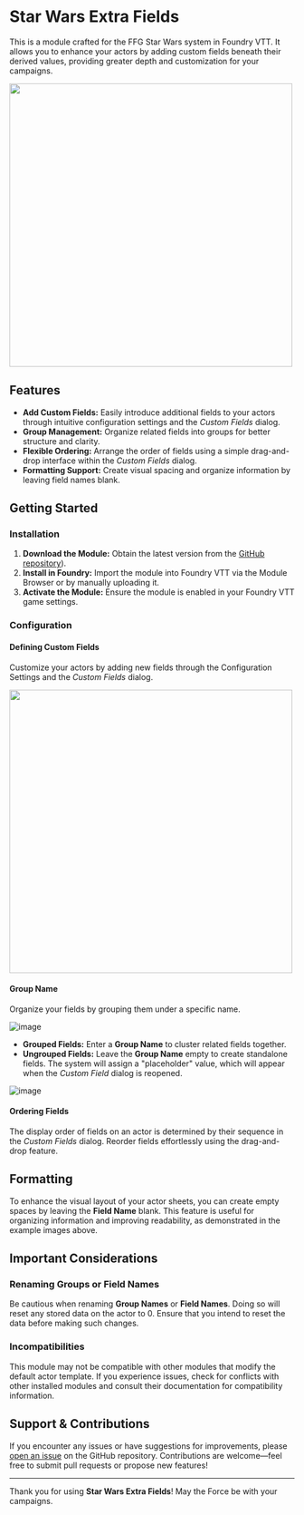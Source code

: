 # Star Wars Extra Fields

This is a module crafted for the FFG Star Wars system in Foundry VTT. It allows you to enhance your actors by adding custom fields beneath their derived values, providing greater depth and customization for your campaigns.

<img src="https://github.com/user-attachments/assets/91f36c04-50cc-4a4a-b932-68ba08b000de" width="500">

## Features

- **Add Custom Fields:** Easily introduce additional fields to your actors through intuitive configuration settings and the _Custom Fields_ dialog.
- **Group Management:** Organize related fields into groups for better structure and clarity.
- **Flexible Ordering:** Arrange the order of fields using a simple drag-and-drop interface within the _Custom Fields_ dialog.
- **Formatting Support:** Create visual spacing and organize information by leaving field names blank.

## Getting Started

### Installation

1. **Download the Module:** Obtain the latest version from the [GitHub repository](https://github.com/Lyinggod/lgs-ffg-star-wars-extra-fields/releases)). 
2. **Install in Foundry:** Import the module into Foundry VTT via the Module Browser or by manually uploading it.
3. **Activate the Module:** Ensure the module is enabled in your Foundry VTT game settings.

### Configuration

#### Defining Custom Fields

Customize your actors by adding new fields through the Configuration Settings and the _Custom Fields_ dialog.

<img src="https://github.com/user-attachments/assets/efb248ea-dd9e-4fd0-b7c9-563229111147" width="500">

#### Group Name

Organize your fields by grouping them under a specific name.

![image](https://github.com/user-attachments/assets/4dc2b168-be8c-4ccb-b741-befe542cba39)

- **Grouped Fields:** Enter a **Group Name** to cluster related fields together.
- **Ungrouped Fields:** Leave the **Group Name** empty to create standalone fields. The system will assign a "placeholder" value, which will appear when the _Custom Field_ dialog is reopened.

![image](https://github.com/user-attachments/assets/9dba1a15-3fce-46f1-91bf-d41b617f895d)

#### Ordering Fields

The display order of fields on an actor is determined by their sequence in the _Custom Fields_ dialog. Reorder fields effortlessly using the drag-and-drop feature.

## Formatting

To enhance the visual layout of your actor sheets, you can create empty spaces by leaving the **Field Name** blank. This feature is useful for organizing information and improving readability, as demonstrated in the example images above.

## Important Considerations

### Renaming Groups or Field Names

Be cautious when renaming **Group Names** or **Field Names**. Doing so will reset any stored data on the actor to 0. Ensure that you intend to reset the data before making such changes.

### Incompatibilities

This module may not be compatible with other modules that modify the default actor template. If you experience issues, check for conflicts with other installed modules and consult their documentation for compatibility information.

## Support & Contributions

If you encounter any issues or have suggestions for improvements, please [open an issue](https://github.com/Lyinggod/lgs-ffg-star-wars-extra-fields/issues) on the GitHub repository. Contributions are welcome—feel free to submit pull requests or propose new features!

---

Thank you for using **Star Wars Extra Fields**! May the Force be with your campaigns.
